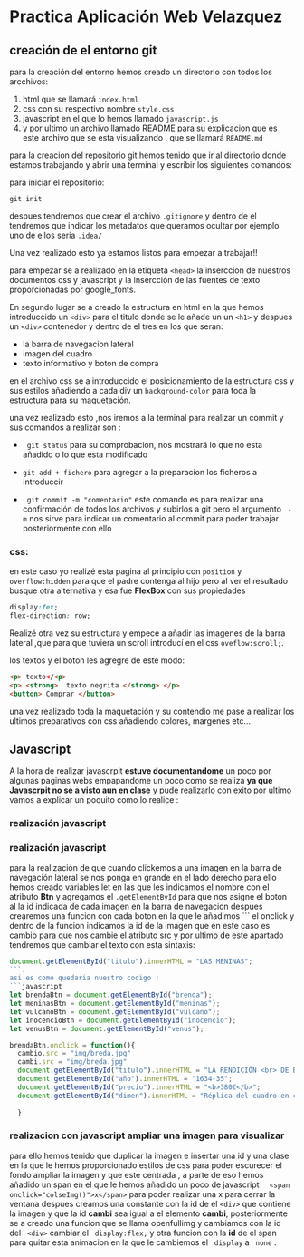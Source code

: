 # Practica Aplicación  Web Velazquez
## creación  de el entorno git 
para la creación del entorno hemos creado un directorio con todos los arcchivos:
1. html  que se llamará ```index.html```
2. css con su respectivo nombre ```style.css```
3. javascript en el que lo hemos llamado ```javascript.js```
4. y por ultimo un archivo llamado README para su explicacion que es este archivo que se esta visualizando . que se llamará ```README.md```

 
para  la creacion del repositorio git hemos tenido que ir al directorio donde estamos trabajando y abrir una terminal  y escribir los siguientes comandos:

para iniciar el repositorio:
```git
git init
```
despues tendremos que crear el archivo ```.gitignore``` y dentro de el tendremos que  indicar los metadatos que queramos ocultar por ejemplo uno de ellos seria ```.idea/```

Una vez realizado esto ya estamos listos para empezar a trabajar!!

para empezar se a realizado  en la etiqueta ``` <head> ``` la inserccion de nuestros documentos css y javascript y la insercción  de las fuentes de texto proporcionadas por google_fonts.

En segundo lugar se a creado la estructura en  html en la que hemos introduccido  un ```<div>``` para el titulo donde se le añade un  un ```<h1>``` y despues un ```<div>``` contenedor y dentro de el tres  en los que seran:
- la barra de navegacion lateral 
- imagen del cuadro
- texto informativo y  boton de compra

en el archivo css se a introduccido el posicionamiento de la estructura css y sus estilos  añadiendo a cada div un ```background-color``` para toda la estructura para su maquetación.

una vez realizado esto ,nos iremos a la terminal para realizar un commit y sus comandos a realizar son :
- ``` git status``` para su comprobacion, nos mostrará lo que no esta añadido o lo que esta modificado

- ``` git add + fichero ``` para agregar a la preparacion los ficheros a introduccir 

- ``` git commit -m "comentario"``` este comando es para realizar una confirmación de todos los archivos y subirlos a git pero el argumento  ``` -m``` nos sirve para indicar un comentario al commit para poder trabajar posteriormente con ello 

### css:

en este caso yo realizé  esta pagina  al principio con ```position```  y ```overflow:hidden``` para que el padre contenga al hijo  pero al ver el resultado busque otra alternativa y esa fue **FlexBox**  con sus propiedades
```css
display:fex;
flex-direction: row;
```
Realizé otra vez su estructura  y empece a añadir las imagenes de la barra lateral ,que para que tuviera un scroll introducí en el css ```oveflow:scroll;```.

los textos  y el boton les agregre de este modo:
```html
<p> texto</<p>
<p> <strong>  texto negrita </strong> </p>
<button> Comprar </button>
```
una vez realizado toda la maquetación y su contendio me pase a realizar los ultimos preparativos con css añadiendo colores, margenes etc...

## Javascript
A la hora de realizar javascrpit **estuve documentandome** un poco por algunas paginas webs empapandome un poco como se realiza **ya que Javascrpit no se a visto aun en clase** 
y pude realizarlo con exito por ultimo vamos a explicar un poquito como lo realice :

### realización javascript
### realización javascript
para la realización de  que cuando clickemos a una imagen  en la barra de navegación lateral se nos ponga en grande en el lado derecho
para ello  hemos creado variables let en las que les indicamos el nombre con el atributo **Btn** y agregamos el ```.getElementById``` para que nos asigne el boton al la id indicada de cada imagen en la barra de navegacion 
despues crearemos  una funcion con cada boton en la que le añadimos ``` el onclick y dentro de la funcion indicamos la id de la imagen  que en este caso es cambio para que nos cambie el atributo src  y por ultimo de este apartado tendremos que cambiar el texto con esta sintaxis:
```javascript
document.getElementById("titulo").innerHTML = "LAS MENINAS"; 
```.
asi es como quedaria nuestro codigo :
```javascript
let brendaBtn = document.getElementById("brenda");
let meninasBtn = document.getElementById("meninas");
let vulcanoBtn = document.getElementById("vulcano");
let inocencioBtn = document.getElementById("inocencio");
let venusBtn = document.getElementById("venus");

brendaBtn.onclick = function(){
  cambio.src = "img/breda.jpg" 
  cambi.src = "img/breda.jpg"
  document.getElementById("titulo").innerHTML = "LA RENDICIÓN <br> DE BREDA"; 
  document.getElementById("año").innerHTML = "1634-35"; 
  document.getElementById("precio").innerHTML = "<b>380€</b>"; 
  document.getElementById("dimen").innerHTML = "Réplica del cuadro en colores originales y tamaño 150 x 80cm"; 
      
  }
```

### realizacion con javascript  ampliar una imagen para visualizar

para ello hemos tenido que duplicar la imagen e insertar una id y una clase en la que le hemos proporcionado  estilos de css para poder  escurecer el fondo ampliar la imagen y que este centrada , a parte de eso hemos añadido un span en el que le hemos añadido un poco de javascript
```   <span onclick="colseImg()">x</span> ``` para poder realizar  una x para cerrar la ventana 
 despues creamos una constante con la id de el ``` <div> ``` que contiene la imagen  y que la id __cambi__ sea igual a el elemento __cambi__, posteriormente se a creado una funcion  que se llama openfullimg y cambiamos con la id del ``` <div>```  cambiar el ``` display:flex;```  y otra funcion  con la __id__ de el span para quitar esta animacion en la que le cambiemos el ``` display```  a ``` none```  .
 

























